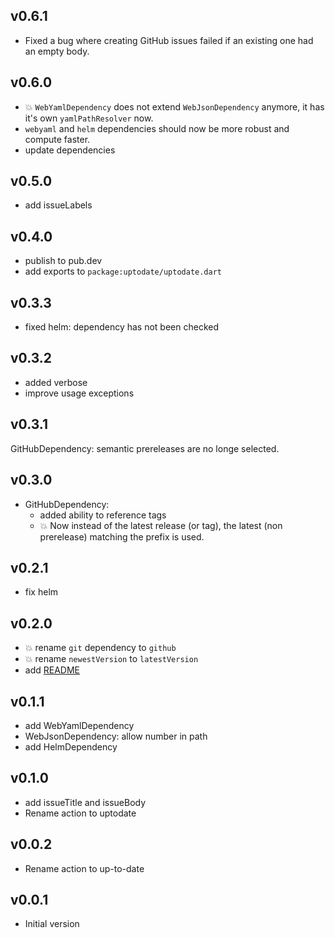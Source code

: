 ## v0.6.1

- Fixed a bug where creating GitHub issues failed if an existing one had an empty body.

## v0.6.0

- 💥 `WebYamlDependency` does not extend `WebJsonDependency` anymore, it has it's own `yamlPathResolver` now.
- `webyaml` and `helm` dependencies should now be more robust and compute faster.
- update dependencies

## v0.5.0

- add issueLabels

## v0.4.0

- publish to pub.dev
- add exports to `package:uptodate/uptodate.dart`

## v0.3.3

- fixed helm: dependency has not been checked

## v0.3.2

- added verbose
- improve usage exceptions

## v0.3.1

GitHubDependency: semantic prereleases are no longe selected.

## v0.3.0

- GitHubDependency:
  - added ability to reference tags
  - :boom: Now instead of the latest release (or tag), the latest (non prerelease) matching the prefix is used.

## v0.2.1

- fix helm

## v0.2.0

- :boom: rename `git` dependency to `github`
- :boom: rename `newestVersion` to `latestVersion`
- add [README](README.md)

## v0.1.1

- add WebYamlDependency
- WebJsonDependency: allow number in path
- add HelmDependency

## v0.1.0

- add issueTitle and issueBody
- Rename action to uptodate

## v0.0.2

- Rename action to up-to-date

## v0.0.1

- Initial version
